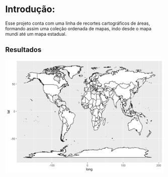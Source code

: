 # **Introdução:**

Esse projeto conta com uma linha de recortes cartográficos de áreas, formando assim uma coleção ordenada de mapas, indo desde o mapa mundi até um mapa estadual.

## **Resultados**

![Mapa Mundi](https://github.com/ArturMaia/MalhasTerritoriais/blob/main/IMAGENS/mapa%20mundi%20R.png)
